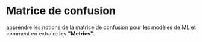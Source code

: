 ﻿# Matrice de confusion
 
apprendre les notions de la matrice de confusion pour les modèles de ML et comment en extraire les **"Metrics"**.
